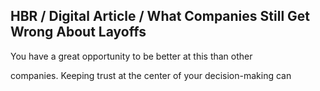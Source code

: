 ## HBR / Digital Article / What Companies Still Get Wrong About Layoffs

You have a great opportunity to be better at this than other

companies. Keeping trust at the center of your decision-making can